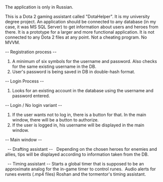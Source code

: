 The application is only in Russian.

This is a Dota 2 gaming assistant called "DotaHelper". It is my university degree project.
An application should be connected to any database (in my case, it was MS SQL Server) to get information about users and heroes from there.
It is a prototype for a larger and more functional application. It is not connected to any Dota 2 files at any point. Not a cheating program.
No MVVM.

-- Registration process --
1. A minimum of six symbols for the username and password. Also checks for the same existing username in the DB.
2. User's password is being saved in DB in double-hash format.

-- Login Process --
1. Looks for an existing account in the database using the username and password entered.

-- Login / No login variant -- 
1. If the user wants not to log in, there is a button for that. In the main window, there will be a button to authorize.
2. If the user is logged in, his username will be displayed in the main window.

-- Main window --

  -- Drafting assistant --
  Depending on the chosen heroes for enemies and allies, tips will be displayed according to information taken from the DB.

  -- Timing assistant --
  Starts a global timer that is supposed to be an approximate analog for the in-game timer to control runes. 
  Audio alerts for runes events (.mp4 files)
  Roshan and the tormentor's timing assistant.
